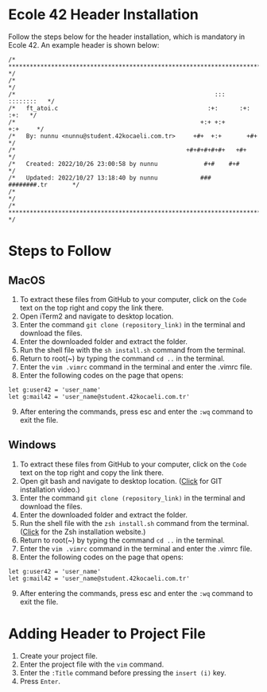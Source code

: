 # Ecole 42 Header Installation

Follow the steps below for the header installation, which is mandatory in Ecole 42. An example header is shown below:

```vim
/* ************************************************************************** */
/*                                                                            */
/*                                                        :::      ::::::::   */
/*   ft_atoi.c                                          :+:      :+:    :+:   */
/*                                                    +:+ +:+         +:+     */
/*   By: nunnu <nunnu@student.42kocaeli.com.tr>     +#+  +:+       +#+        */
/*                                                +#+#+#+#+#+   +#+           */
/*   Created: 2022/10/26 23:00:58 by nunnu             #+#    #+#             */
/*   Updated: 2022/10/27 13:18:40 by nunnu            ###   ########.tr       */
/*                                                                            */
/* ************************************************************************** */
```

# Steps to Follow

## MacOS

1. To extract these files from GitHub to your computer, click on the `Code` text on the top right and copy the link there.
2. Open iTerm2 and navigate to desktop location.
3. Enter the command `git clone (repository_link)` in the terminal and download the files.
4. Enter the downloaded folder and extract the folder.
5. Run the shell file with the `sh install.sh` command from the terminal.
6. Return to root(~) by typing the command `cd ..` in the terminal.
7. Enter the `vim .vimrc` command in the terminal and enter the .vimrc file.
8. Enter the following codes on the page that opens:

```vim
let g:user42 = 'user_name'
let g:mail42 = 'user_name@student.42kocaeli.com.tr'
```
9. After entering the commands, press esc and enter the `:wq` command to exit the file.

## Windows

1. To extract these files from GitHub to your computer, click on the `Code` text on the top right and copy the link there.
2. Open git bash and navigate to desktop location. ([Click](https://www.youtube.com/watch?v=Ke26wrLhBHo) for GIT installation video.)
3. Enter the command `git clone (repository_link)` in the terminal and download the files.
4. Enter the downloaded folder and extract the folder.
5. Run the shell file with the `zsh install.sh` command from the terminal. ([Click](https://dominikrys.com/posts/zsh-in-git-bash-on-windows/) for the Zsh installation website.)
6. Return to root(~) by typing the command `cd ..` in the terminal.
7. Enter the `vim .vimrc` command in the terminal and enter the .vimrc file.
8. Enter the following codes on the page that opens:

```vim
let g:user42 = 'user_name'
let g:mail42 = 'user_name@student.42kocaeli.com.tr'
```
9. After entering the commands, press esc and enter the `:wq` command to exit the file.

# Adding Header to Project File

1. Create your project file.
2. Enter the project file with the `vim` command.
3. Enter the `:Title` command before pressing the `insert (i)` key.
4. Press `Enter`.
